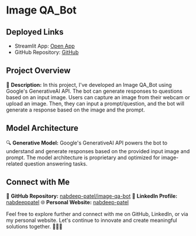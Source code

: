 # Image QA_Bot

## Deployed Links

- Streamlit App: [Open App](https://image-qa-bot-np.streamlit.app/)
- GitHub Repository: [GitHub](https://github.com/nabdeep-patel/image-qa-bot)

## Project Overview

📝 **Description:** In this project, I've developed an Image QA_Bot using Google's GenerativeAI API. The bot can generate responses to questions based on an input image. Users can capture an image from their webcam or upload an image. Then, they can input a prompt/question, and the bot will generate a response based on the image and the prompt.

## Model Architecture

🔍 **Generative Model:** Google's GenerativeAI API powers the bot to understand and generate responses based on the provided input image and prompt. The model architecture is proprietary and optimized for image-related question answering tasks.

## Connect with Me

🚀 **GitHub Repository:** [nabdeep-patel/image-qa-bot](https://github.com/nabdeep-patel/image-qa-bot)
🔗 **LinkedIn Profile:** [nabdeeppatel](https://www.linkedin.com/in/nabdeeppatel)
🌐 **Personal Website:** [nabdeep-patel](https://linktr.ee/nabdeeppatel/store)

Feel free to explore further and connect with me on GitHub, LinkedIn, or via my personal website. Let's continue to innovate and create meaningful solutions together. 🚀🔬✨
